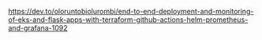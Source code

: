 https://dev.to/oloruntobiolurombi/end-to-end-deployment-and-monitoring-of-eks-and-flask-apps-with-terraform-github-actions-helm-prometheus-and-grafana-1092